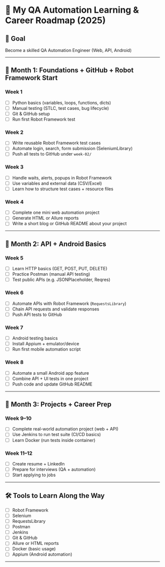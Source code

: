 # 🧭 My QA Automation Learning & Career Roadmap (2025)

## 🎯 Goal
Become a skilled QA Automation Engineer (Web, API, Android)  

---

## 📅 Month 1: Foundations + GitHub + Robot Framework Start

### Week 1
- [ ] Python basics (variables, loops, functions, dicts)
- [ ] Manual testing (STLC, test cases, bug lifecycle)
- [ ] Git & GitHub setup
- [ ] Run first Robot Framework test

### Week 2
- [ ] Write reusable Robot Framework test cases
- [ ] Automate login, search, form submission (SeleniumLibrary)
- [ ] Push all tests to GitHub under `week-02/`

### Week 3
- [ ] Handle waits, alerts, popups in Robot Framework
- [ ] Use variables and external data (CSV/Excel)
- [ ] Learn how to structure test cases + resource files

### Week 4
- [ ] Complete one mini web automation project
- [ ] Generate HTML or Allure reports
- [ ] Write a short blog or GitHub README about your project

---

## 📅 Month 2: API + Android Basics

### Week 5
- [ ] Learn HTTP basics (GET, POST, PUT, DELETE)
- [ ] Practice Postman (manual API testing)
- [ ] Test public APIs (e.g. JSONPlaceholder, Reqres)

### Week 6
- [ ] Automate APIs with Robot Framework (`RequestsLibrary`)
- [ ] Chain API requests and validate responses
- [ ] Push API tests to GitHub

### Week 7
- [ ] Android testing basics
- [ ] Install Appium + emulator/device
- [ ] Run first mobile automation script

### Week 8
- [ ] Automate a small Android app feature
- [ ] Combine API + UI tests in one project
- [ ] Push code and update GitHub README

---

## 📅 Month 3: Projects + Career Prep

### Week 9–10
- [ ] Complete real-world automation project (web + API)
- [ ] Use Jenkins to run test suite (CI/CD basics)
- [ ] Learn Docker (run tests inside container)

### Week 11–12
- [ ] Create resume + LinkedIn
- [ ] Prepare for interviews (QA + automation)
- [ ] Start applying to jobs

---

## 🛠️ Tools to Learn Along the Way

- [ ] Robot Framework
- [ ] Selenium
- [ ] RequestsLibrary
- [ ] Postman
- [ ] Jenkins
- [ ] Git & GitHub
- [ ] Allure or HTML reports
- [ ] Docker (basic usage)
- [ ] Appium (Android automation)

---

